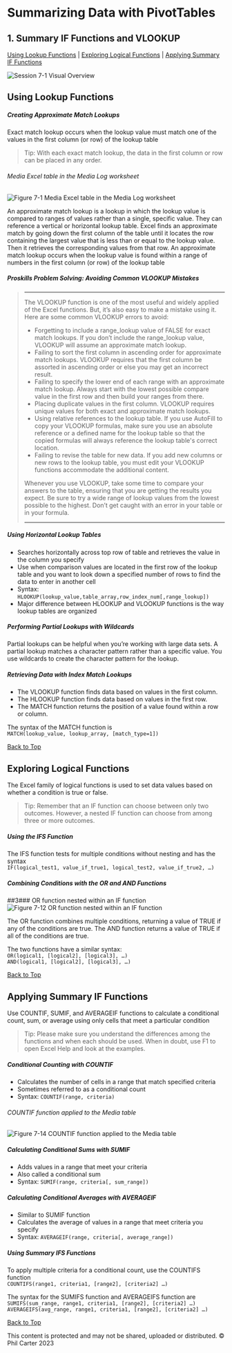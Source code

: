 # Summarizing Data with PivotTables
[](#top)
## 1. Summary IF Functions and VLOOKUP  
[Using Lookup Functions](#using-lookup-functions) |
[Exploring Logical Functions](#exploring-logical-functions) |
[Applying Summary IF Functions](#applying-summary-if-functions)

![Session 7-1 Visual Overview](../images/modules/M07/Session%207-1.png)  

## [](#using-lookup-functions)Using Lookup Functions

##### Creating Approximate Match Lookups
Exact match lookup occurs when the lookup value must match one of the values in the first column (or row) of the lookup table

> Tip: With each exact match lookup, the data in the first column or row can be placed in any order.

###### Media Excel table in the Media Log worksheet
![Figure 7-1 Media Excel table in the Media Log worksheet](../images/modules/M07/Figure%207-1.png)

An approximate match lookup is a lookup in which the lookup value is compared to ranges of values rather than a single, specific value. They can reference a vertical or horizontal lookup table. Excel finds an approximate match by going down the first column of the table until it locates the row containing the largest value that is less than or equal to the lookup value. Then it retrieves the corresponding values from that row. An approximate match lookup occurs when the lookup value is found within a range of numbers in the first column (or row) of the lookup table

##### Proskills Problem Solving: _Avoiding Common VLOOKUP Mistakes_
><hr>The VLOOKUP function is one of the most useful and widely applied of the Excel functions. But, it’s also easy to make a mistake using it. Here are some common VLOOKUP errors to avoid:
>
>  *   Forgetting to include a range_lookup value of FALSE for exact match lookups. If you don’t include the range_lookup value, VLOOKUP will assume an approximate match lookup.
>  *   Failing to sort the first column in ascending order for approximate match lookups. VLOOKUP requires that the first column be assorted in ascending order or else you may get an incorrect result.
>  *   Failing to specify the lower end of each range with an approximate match lookup. Always start with the lowest possible compare value in the first row and then build your ranges from there.
>  *   Placing duplicate values in the first column. VLOOKUP requires unique values for both exact and approximate match lookups.
>  *   Using relative references to the lookup table. If you use AutoFill to copy your VLOOKUP formulas, make sure you use an absolute reference or a defined name for the lookup table so that the copied formulas will always reference the lookup table's correct location.
>  *   Failing to revise the table for new data. If you add new columns or new rows to the lookup table, you must edit your VLOOKUP functions accommodate the additional content.
>
> Whenever you use VLOOKUP, take some time to compare your answers to the table, ensuring that you are getting the results you expect. Be sure to try a wide range of lookup values from the lowest possible to the highest. Don’t get caught with an error in your table or in your formula.
><hr>

##### Using Horizontal Lookup Tables
*   Searches horizontally across top row of table and retrieves the value in the column you specify
*   Use when comparison values are located in the first row of the lookup table and you want to look down a specified number of rows to find the data to enter in another cell
*   Syntax: `HLOOKUP(lookup_value,table_array,row_index_num[,range_lookup])`
*   Major difference between HLOOKUP and VLOOKUP functions is the way lookup tables are organized

##### Performing Partial Lookups with Wildcards
Partial lookups can be helpful when you’re working with large data sets. A partial lookup matches a character pattern rather than a specific value. You use wildcards to create the character pattern for the lookup.

##### Retrieving Data with Index Match Lookups
*   The VLOOKUP function finds data based on values in the first column.
*   The HLOOKUP function finds data based on values in the first row.
*   The MATCH function returns the position of a value found within a row or column.

The syntax of the MATCH function is  
`MATCH(lookup_value, lookup_array, [match_type=1])`

[Back to Top](#top)

## [](#exploring-logical-functions)Exploring Logical Functions
The Excel family of logical functions is used to set data values based on whether a condition is true or false.

> Tip: Remember that an IF function can choose between only two outcomes. However, a nested IF function can choose from among three or more outcomes.

##### Using the IFS Function
The IFS function tests for multiple conditions without nesting and has the syntax  
`IF(logical_test1, value_if_true1, logical_test2, value_if_true2, …)`

##### Combining Conditions with the OR and AND Functions

##3### OR function nested within an IF function
![Figure 7-12 OR function nested within an IF function](../images/modules/M07/Figure%207-12.png)

The OR function combines multiple conditions, returning a value of TRUE if any of the conditions are true. The AND function returns a value of TRUE if all of the conditions are true.

The two functions have a similar syntax:  
`OR(logical1, [logical2], [logical3], …)`  
`AND(logical1, [logical2], [logical3], …)`

[Back to Top](#top)

## [](#applying-summary-if-functions)Applying Summary IF Functions

Use COUNTIF, SUMIF, and AVERAGEIF functions to calculate a conditional count, sum, or average using only cells that meet a particular condition

> Tip: Please make sure you understand the differences among the functions and when each should be used. When in doubt, use F1 to open Excel Help and look at the examples.

##### Conditional Counting with COUNTIF
*   Calculates the number of cells in a range that match specified criteria
*   Sometimes referred to as a conditional count
*   Syntax: `COUNTIF(range, criteria)`

###### COUNTIF function applied to the Media table
![Figure 7-14 COUNTIF function applied to the Media table](../images/modules/M07/Figure%207-14.png)

##### Calculating Conditional Sums with SUMIF
*   Adds values in a range that meet your criteria
*   Also called a conditional sum
*   Syntax: `SUMIF(range, criteria[, sum_range])`

##### Calculating Conditional Averages with AVERAGEIF
*   Similar to SUMIF function
*   Calculates the average of values in a range that meet criteria you specify
*   Syntax: `AVERAGEIF(range, criteria[, average_range])`

##### Using Summary IFS Functions
To apply multiple criteria for a conditional count, use the COUNTIFS function  
`COUNTIFS(range1, criteria1, [range2], [criteria2] …)`

The syntax for the SUMIFS function and AVERAGEIFS function are  
`SUMIFS(sum_range, range1, criteria1, [range2], [criteria2] …)`  
`AVERAGEIFS(avg_range, range1, criteria1, [range2], [criteria2] …)`[](#pivottables)

[Back to Top](#top)

This content is protected and may not be shared, uploaded or distributed. © Phil Carter 2023
